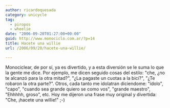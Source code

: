 ```yaml
---
author: ricardoquesada
category: unicycle
tag:
  - piropos
  - wheelie
date: "2006-09-20T01:27:00+00:00"
guid: http://www.monociclo.com.ar/?p=14
title: Hacete una willie
url: /2006/09/20/hacete-una-willie/

---
```

Monociclear, de por sí, ya es divertido, y a esta diversión se le suma lo que la gente me dice. Por ejemplo, me dicen seguido cosas del estilo: "che, ¿no te alcanzó para la otra mitad?", "¿La pagaste un cuotas a la bici?", "¿Te robaron la otra parte?". Otros, cada tanto me idolatran diciendome: "ídolo", "capo", "cuando sea grande quiero se como vos", "grande maestro", "Ehhhhh, groso", etc. Hoy me dijeron una frase muy original y divertida:  
"Che, ¡hacete una willie!" ;-)  
